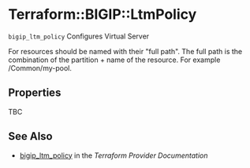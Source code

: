 # Terraform::BIGIP::LtmPolicy

`bigip_ltm_policy` Configures Virtual Server

For resources should be named with their "full path". The full path is the combination of the partition + name of the resource. For example /Common/my-pool.

## Properties

TBC

## See Also

* [bigip_ltm_policy](https://www.terraform.io/docs/providers/bigip/r/ltm_policy.html) in the _Terraform Provider Documentation_